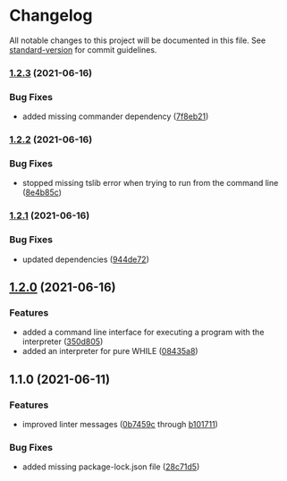 # Changelog

All notable changes to this project will be documented in this file. See [standard-version](https://github.com/conventional-changelog/standard-version) for commit guidelines.

### [1.2.3](https://github.com/sonrad10/while.js/compare/v1.2.2...v1.2.3) (2021-06-16)


### Bug Fixes

* added missing commander dependency ([7f8eb21](https://github.com/sonrad10/while.js/commit/7f8eb21797cb4406e66680ada4c1347241522544))

### [1.2.2](https://github.com/sonrad10/while.js/compare/v1.2.1...v1.2.2) (2021-06-16)


### Bug Fixes

* stopped missing tslib error when trying to run from the command line ([8e4b85c](https://github.com/sonrad10/while.js/commit/8e4b85ca3fd957c8eaf394bbd135e580d9f9055e))

### [1.2.1](https://github.com/sonrad10/while.js/compare/v1.2.0...v1.2.1) (2021-06-16)


### Bug Fixes

* updated dependencies ([944de72](https://github.com/sonrad10/while.js/commit/944de72d2d20b2685be3a4312f740b1567d2c2da))

## [1.2.0](https://github.com/sonrad10/while.js/compare/v1.1.0...v1.2.0) (2021-06-16)


### Features

* added a command line interface for executing a program with the interpreter ([350d805](https://github.com/sonrad10/while.js/commit/350d805eb9cdb40076f465a70fff30ab323c8d2d))
* added an interpreter for pure WHILE ([08435a8](https://github.com/sonrad10/while.js/commit/08435a83d8616e98348c55752e28c1738b7f8b37))

## 1.1.0 (2021-06-11)


### Features

* improved linter messages ([0b7459c](https://github.com/sonrad10/while.js/commit/0b7459cea976764f8877f6bcbeb3c007a7b98afc) through [b101711](https://github.com/sonrad10/while.js/commit/b10171117918f184227ee4f0681fd77d5f33343c))


### Bug Fixes

* added missing package-lock.json file ([28c71d5](https://github.com/sonrad10/while.js/commit/28c71d5f4e13cc82b9b66626e93232c9d308477a))
